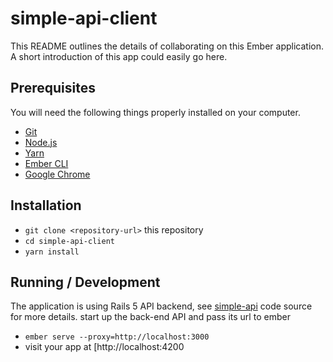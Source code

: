 # simple-api-client

This README outlines the details of collaborating on this Ember application.
A short introduction of this app could easily go here.

## Prerequisites

You will need the following things properly installed on your computer.

* [Git](https://git-scm.com/)
* [Node.js](https://nodejs.org/)
* [Yarn](https://yarnpkg.com/)
* [Ember CLI](https://ember-cli.com/)
* [Google Chrome](https://google.com/chrome/)

## Installation

* `git clone <repository-url>` this repository
* `cd simple-api-client`
* `yarn install`

## Running / Development

The application is using Rails 5 API backend, see [simple-api](https://github.com/belgoros/simple-api) code source for more details.
start up the back-end API and pass its url to ember

* `ember serve --proxy=http://localhost:3000`
* visit your app at [http://localhost:4200
